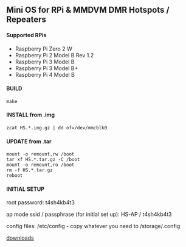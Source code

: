 ## Mini OS for RPi & MMDVM DMR Hotspots / Repeaters

#### Supported RPis

- Raspberry Pi Zero 2 W
- Raspberry Pi 2 Model B Rev 1.2
- Raspberry Pi 3 Model B
- Raspberry Pi 3 Model B+
- Raspberry Pi 4 Model B

#### BUILD

```
make
```

#### INSTALL from .img

```
zcat HS.*.img.gz | dd of=/dev/mmcblk0
```

#### UPDATE from .tar

```
mount -o remount,rw /boot
tar xf HS.*.tar.gz -C /boot
mount -o remount,ro /boot
rm -f HS.*.tar.gz
reboot
```

#### INITIAL SETUP
root password: t4sh4kb4t3

ap mode ssid / passphrase (for initial set up): HS-AP / t4sh4kb4t3

config files: /etc/config - copy whatever you need to /storage/.config

[downloads](https://saraev.ca/pub/HS)
